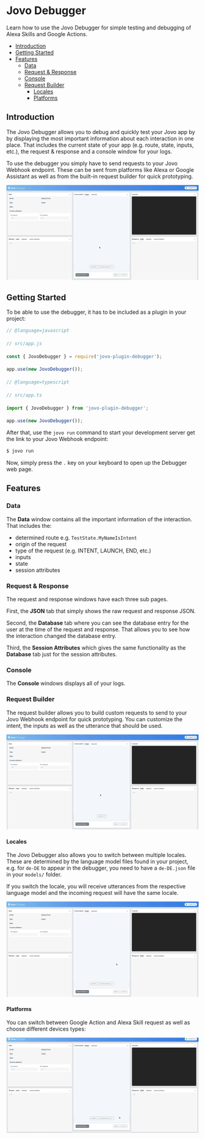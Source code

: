 # Jovo Debugger

Learn how to use the Jovo Debugger for simple testing and debugging of Alexa Skills and Google Actions.

* [Introduction](#introduction)
* [Getting Started](#getting-started)
* [Features](#features)
  * [Data](#data)
  * [Request & Response](#request--response)
  * [Console](#console)
  * [Request Builder](#request-builder)
    * [Locales](#locales)
    * [Platforms](#platforms)

## Introduction

The Jovo Debugger allows you to debug and quickly test your Jovo app by by displaying the most important information about each interaction in one place. That includes the current state of your app (e.g. route, state, inputs, etc.), the request & response and a console window for your logs.

To use the debugger you simply have to send requests to your Jovo Webhook endpoint. These can be sent from platforms like Alexa or Google Assistant as well as from the built-in request builder for quick prototyping.

![Jovo Debugger](../img/jovo-debugger-basic-interaction.gif)

## Getting Started

To be able to use the debugger, it has to be included as a plugin in your project:

```javascript
// @language=javascript

// src/app.js

const { JovoDebugger } = require('jovo-plugin-debugger');

app.use(new JovoDebugger());

// @language=typescript

// src/app.ts

import { JovoDebugger } from 'jovo-plugin-debugger';

app.use(new JovoDebugger());
```

After that, use the `jovo run` command to start your development server get the link to your Jovo Webhook endpoint:

```sh
$ jovo run
```

Now, simply press the `.` key on your keyboard to open up the Debugger web page.

## Features

### Data

The **Data** window contains all the important information of the interaction. That includes the:

* determined route e.g. `TestState.MyNameIsIntent`
* origin of the request
* type of the request (e.g. INTENT, LAUNCH, END, etc.)
* inputs
* state
* session attributes

### Request & Response

The request and response windows have each three sub pages.

First, the **JSON** tab that simply shows the raw request and response JSON.

Second, the **Database** tab where you can see the database entry for the user at the time of the request and response. That allows you to see how the interaction changed the database entry.

Third, the **Session Attributes** which gives the same functionality as the **Database** tab just for the session attributes.

### Console

The **Console** windows displays all of your logs.

### Request Builder

The request builder allows you to build custom requests to send to your Jovo Webhook endpoint for quick prototyping. You can customize the intent, the inputs as well as the utterance that should be used.

![Jovo Debugger Request Builder](../img/jovo-debugger-request-builder.gif)

#### Locales

The Jovo Debugger also allows you to switch between multiple locales. These are determined by the language model files found in your project, e.g. for `de-DE` to appear in the debugger, you need to have a `de-DE.json` file in your `models/` folder.

If you switch the locale, you will receive utterances from the respective language model and the incoming request will have the same locale.

![Jovo Debugger Locale](../img/jovo-debugger-locale.gif)

#### Platforms

You can switch between Google Action and Alexa Skill request as well as choose different devices types:

![Jovo Debugger Platform](../img/jovo-debugger-platform.gif)

<!--[metadata]: { "description": "Learn how to debug Alexa Skills and Google Actions with the Jovo Debugger.", "route": "debugger"
                }-->
